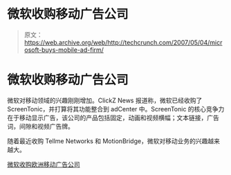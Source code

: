 # 微软收购移动广告公司 

> 原文：<https://web.archive.org/web/http://techcrunch.com/2007/05/04/microsoft-buys-mobile-ad-firm/>

# 微软收购移动广告公司

微软对移动领域的兴趣刚刚增加。ClickZ News 报道称，微软已经收购了 ScreenTonic，并打算将其功能整合到 adCenter 中。ScreenTonic 的核心竞争力在于移动显示广告，该公司的产品包括固定，动画和视频横幅；文本链接，广告词，间隙和视频广告牌。

随着最近收购 Tellme Networks 和 MotionBridge，微软对移动业务的兴趣越来越大。

[微软收购欧洲移动广告公司](https://web.archive.org/web/20210416202430/http://www.clickz.com/showPage.html?page=3625762)
